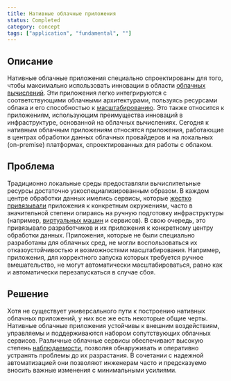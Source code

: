 ```yaml
---
title: Нативные облачные приложения
status: Completed
category: concept
tags: ["application", "fundamental", ""]
---
```


## Описание

Нативные облачные приложения специально спроектированы для того, чтобы максимально использовать инновации в области [облачных вычислений](/cloud-computing/).
Эти приложения легко интегрируются с соответствующими облачными архитектурами, 
пользуясь ресурсами облака и его способностью к [масштабированию](/scalability/).
Это также относится к приложениям, использующим преимущества инноваций в инфраструктуре, основанной на облачных вычислениях.
Сегодня к нативным облачным приложениям относятся приложения, работающие в центрах обработки данных облачных провайдеров и на локальных (on-premise) платформах, спроектированных для работы с облаком.

## Проблема

Традиционно локальные среды предоставляли вычислительные ресурсы достаточно узкоспециализированным образом.
В каждом центре обработки данных имелись сервисы, которые [жестко привязывали](/tightly-coupled-architectures/) приложения к конкретным окружениям, часто в значительной степени опираясь на ручную подготовку инфраструктуры (например, [виртуальных машин](/virtual-machine/) и сервисов).
В свою очередь, это привязывало разработчиков и их приложения к конкретному центру обработки данных.
Приложения, которые не были специально разработаны для облачных сред, не могли воспользоваться их отказоустойчивостью и возможностями масштабирования.
Например, приложения, для корректного запуска которых требуется ручное вмешательство, не могут автоматически масштабироваться, 
равно как и автоматически перезапускаться в случае сбоя.

## Решение

Хотя не существует универсального пути к построению нативных облачных приложений, у них все же есть некоторые общие черты.
Нативные облачные приложения устойчивы к внешним воздействиям, управляемы и поддерживаются набором сопутствующих облачных сервисов.
Различные облачные сервисы обеспечивают высокую степень [наблюдаемости](/observability/), позволяя обнаруживать и оперативно устранять проблемы до их разрастания.
В сочетании с надежной автоматизацией они позволяют инженерам часто и предсказуемо вносить важные изменения с минимальными усилиями.
